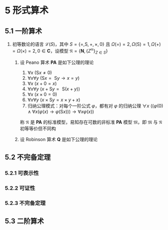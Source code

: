 # 5 形式算术

## 5.1 一阶算术
1. 初等数论的语言 $\mathscr L(S)$，其中 $S = \{=, \mathrm{S}, +, \times, 0\}$ 且 $\Omega(=) = 2, \Omega(\mathrm{S}) = 1, \Omega(+) = \Omega(\times) = 2, 0 \in \mathbf C$，设模型 $\mathfrak N = \{\mathbf N, \{Z^{\mathfrak N}\}_{Z \in S}\}$
    1. 设 $\text{Peano}$ 算术 $\mathbf{PA}$ 是如下公理的理论
        1. $\forall x \ (\mathrm{S} x \not = 0)$
        2. $\forall x \forall y \ (\mathrm{S} x = \mathrm{~S} y \rightarrow x = y)$
        3. $\forall x \ (x+0 = x)$
        4. $\forall x \forall y \ (x+\mathrm{S} y = \mathrm{~S}(x+y))$
        5. $\forall x \ (x \times 0 = 0)$
        6. $\forall x \forall y \ (x \times \mathrm{S} y = x \times y+x)$
        7. 归纳公理模式：对每个一阶公式 $\varphi$，都有对 $\varphi$ 的归纳公理 $\forall x \ ((\varphi(0) \wedge \forall x(\varphi(x) \rightarrow \varphi(\mathrm{S} x))) \rightarrow \forall x \varphi(x))$

        称 $\mathfrak N$ 是 $\textbf{PA}$ 的标准模型，易知存在可数的非标准 $\mathbf{PA}$ 模型 $\mathfrak M$，即 $\mathfrak M$ 与 $\mathfrak N$ 初等等价但不同构

    2. 设 $\text{Robinson}$ 算术 $\mathbf{Q}$ 是如下公理的理论

## 5.2 不完备定理
### 5.2.1 可表示性

### 5.2.2 可证性

### 5.2.3 不完备定理

## 5.3 二阶算术
